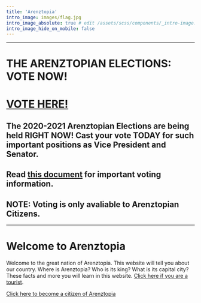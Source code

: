 ```yaml
---
title: 'Arenztopia'
intro_image: images/flag.jpg
intro_image_absolute: true # edit /assets/scss/components/_intro-image.scss for full control
intro_image_hide_on_mobile: false
---
```


----------
# THE ARENZTOPIAN ELECTIONS: VOTE NOW!
# [VOTE HERE!](https://docs.google.com/forms/d/e/1FAIpQLScw5cuwjcrW1CdwWcQIXAldPVjksigzs9m5U8HaWnqNXUprIw/viewform)
## The 2020-2021 Arenztopian Elections are being held RIGHT NOW! Cast your vote TODAY for such important positions as Vice President and Senator.
## Read [this document](https://docs.google.com/document/d/e/2PACX-1vTfzeXcfyjm8i6Eqp0PGrXVm6KuAeUDdDcpe4R--Lf93lrdTl-RqqeUvk8CHXKFpqQ0pPmgTU1MRZ_s/pub) for important voting information.
## NOTE: Voting is only avaliable to Arenztopian Citizens.
----------

# Welcome to Arenztopia

Welcome to the great nation of Arenztopia. This website will tell you about our country. Where is Arenztopia? Who is its king? What is its capital city? These facts and more you will learn in this website. [Click here if you are a tourist](/tourism/).

[Click here to become a citizen of Arenztopia](https://forms.gle/qpPD6GfMb2dE3Y9P9)


